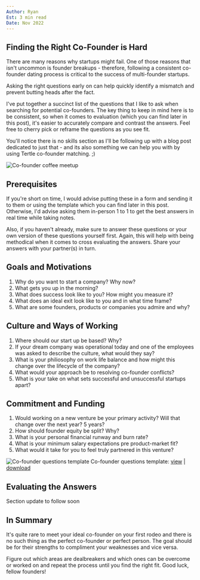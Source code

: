 ```yaml
---
Author: Ryan
Est: 3 min read
Date: Nov 2022
---
```


<!-- # Top 15 Questions to Ask a Potential Co-Founder -->

## Finding the Right Co-Founder is Hard

There are many reasons why startups might fail. One of those reasons
that isn't uncommon is founder breakups - therefore, following a
consistent co-founder dating process is critical to the success of
multi-founder startups.

Asking the right questions early on can help quickly identify a
mismatch and prevent butting heads after the fact.

I've put together a succinct list of the questions that I like to ask
when searching for potential co-founders. The key thing to keep in
mind here is to be consistent, so when it comes to evaluation (which
you can find later in this post), it's easier to accurately compare
and contrast the answers. Feel free to cherry pick or reframe the
questions as you see fit.

You'll notice there is no skills section as I'll be following up with
a blog post dedicated to just that - and its also something we can
help you with by using Tertle co-founder matching. ;)

![Co-founder coffee meetup](/co-founder_coffee-sq.jpg)

## Prerequisites

If you're short on time, I would advise putting these in a form and
sending it to them or using the template which you can find later in
this post. Otherwise, I'd advise asking them in-person 1 to 1 to get
the best answers in real time while taking notes.

Also, if you haven't already, make sure to answer these questions or
your own version of these questions yourself first. Again, this will
help with being methodical when it comes to cross evaluating the
answers. Share your answers with your partner(s) in turn.

## Goals and Motivations

1. Why do you want to start a company? Why now?
1. What gets you up in the morning?
1. What does success look like to you? How might you measure it?
1. What does an ideal exit look like to you and in what time frame?
1. What are some founders, products or companies you admire and why?

## Culture and Ways of Working

1. Where should our start up be based? Why?
1. If your dream company was operational today and one of the employees was asked to describe the culture, what would they say?
1. What is your philiosophy on work life balance and how might this change over the lifecycle of the company?
1. What would your approach be to resolving co-founder conflicts?
1. What is your take on what sets successful and unsuccessful startups apart?

## Commitment and Funding

1. Would working on a new venture be your primary activity? Will that change over the next year? 5 years?
1. How should founder equity be split? Why?
1. What is your personal financial runway and burn rate?
1. What is your minimum salary expectations pre product-market fit?
1. What would it take for you to feel truly partnered in this venture?

![Co-founder questions template](/co-founder_questions-excel-m.png)
Co-founder questions template:
[view](https://docs.google.com/spreadsheets/d/1HSkSQr46yV36uMU2iJVmuwtyRkIBvocjeLkC0fODqr0/edit?usp=sharing") |
[download](./Co-Founder-Questions-Template.xlsx)

## Evaluating the Answers

Section update to follow soon

## In Summary

It's quite rare to meet your ideal co-founder on your first rodeo and
there is no such thing as the perfect co-founder or perfect person. The
goal should be for their strengths to compliment your weaknesses and
vice versa.

Figure out which areas are dealbreakers and which ones can be overcome
or worked on and repeat the process until you find the right fit. Good
luck, fellow founders!
